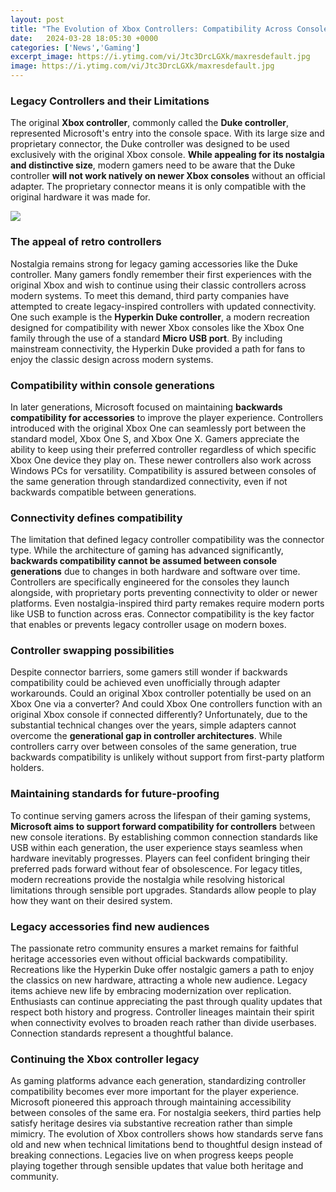 ```yaml
---
layout: post
title: "The Evolution of Xbox Controllers: Compatibility Across Console Generations"
date:   2024-03-28 18:05:30 +0000
categories: ['News','Gaming']
excerpt_image: https://i.ytimg.com/vi/Jtc3DrcLGXk/maxresdefault.jpg
image: https://i.ytimg.com/vi/Jtc3DrcLGXk/maxresdefault.jpg
---
```


### Legacy Controllers and their Limitations
The original **Xbox controller**, commonly called the **Duke controller**, represented Microsoft's entry into the console space. With its large size and proprietary connector, the Duke controller was designed to be used exclusively with the original Xbox console. **While appealing for its nostalgia and distinctive size**, modern gamers need to be aware that the Duke controller **will not work natively on newer Xbox consoles** without an official adapter. The proprietary connector means it is only compatible with the original hardware it was made for. 

![](https://steemitimages.com/DQmePGwEWGqkz71jnCg3rUq6vdc5QbsA7iYY9R5NuDcd3E2/Xbox-Controller-Evolution.png)
### The appeal of retro controllers
Nostalgia remains strong for legacy gaming accessories like the Duke controller. Many gamers fondly remember their first experiences with the original Xbox and wish to continue using their classic controllers across modern systems. To meet this demand, third party companies have attempted to create legacy-inspired controllers with updated connectivity. One such example is the **Hyperkin Duke controller**, a modern recreation designed for compatibility with newer Xbox consoles like the Xbox One family through the use of a standard **Micro USB port**. By including mainstream connectivity, the Hyperkin Duke provided a path for fans to enjoy the classic design across modern systems.
### Compatibility within console generations
In later generations, Microsoft focused on maintaining **backwards compatibility for accessories** to improve the player experience. Controllers introduced with the original Xbox One can seamlessly port between the standard model, Xbox One S, and Xbox One X. Gamers appreciate the ability to keep using their preferred controller regardless of which specific Xbox One device they play on. These newer controllers also work across Windows PCs for versatility. Compatibility is assured between consoles of the same generation through standardized connectivity, even if not backwards compatible between generations. 
### Connectivity defines compatibility 
The limitation that defined legacy controller compatibility was the connector type. While the architecture of gaming has advanced significantly, **backwards compatibility cannot be assumed between console generations** due to changes in both hardware and software over time. Controllers are specifically engineered for the consoles they launch alongside, with proprietary ports preventing connectivity to older or newer platforms. Even nostalgia-inspired third party remakes require modern ports like USB to function across eras. Connector compatibility is the key factor that enables or prevents legacy controller usage on modern boxes.
### Controller swapping possibilities
Despite connector barriers, some gamers still wonder if backwards compatibility could be achieved even unofficially through adapter workarounds. Could an original Xbox controller potentially be used on an Xbox One via a converter? And could Xbox One controllers function with an original Xbox console if connected differently? Unfortunately, due to the substantial technical changes over the years, simple adapters cannot overcome the **generational gap in controller architectures**. While controllers carry over between consoles of the same generation, true backwards compatibility is unlikely without support from first-party platform holders.
### Maintaining standards for future-proofing
To continue serving gamers across the lifespan of their gaming systems, **Microsoft aims to support forward compatibility for controllers** between new console iterations. By establishing common connection standards like USB within each generation, the user experience stays seamless when hardware inevitably progresses. Players can feel confident bringing their preferred pads forward without fear of obsolescence. For legacy titles, modern recreations provide the nostalgia while resolving historical limitations through sensible port upgrades. Standards allow people to play how they want on their desired system. 
### Legacy accessories find new audiences
The passionate retro community ensures a market remains for faithful heritage accessories even without official backwards compatibility. Recreations like the Hyperkin Duke offer nostalgic gamers a path to enjoy the classics on new hardware, attracting a whole new audience. Legacy items achieve new life by embracing modernization over replication. Enthusiasts can continue appreciating the past through quality updates that respect both history and progress. Controller lineages maintain their spirit when connectivity evolves to broaden reach rather than divide userbases. Connection standards represent a thoughtful balance.
### Continuing the Xbox controller legacy
As gaming platforms advance each generation, standardizing controller compatibility becomes ever more important for the player experience. Microsoft pioneered this approach through maintaining accessibility between consoles of the same era. For nostalgia seekers, third parties help satisfy heritage desires via substantive recreation rather than simple mimicry. The evolution of Xbox controllers shows how standards serve fans old and new when technical limitations bend to thoughtful design instead of breaking connections. Legacies live on when progress keeps people playing together through sensible updates that value both heritage and community. 